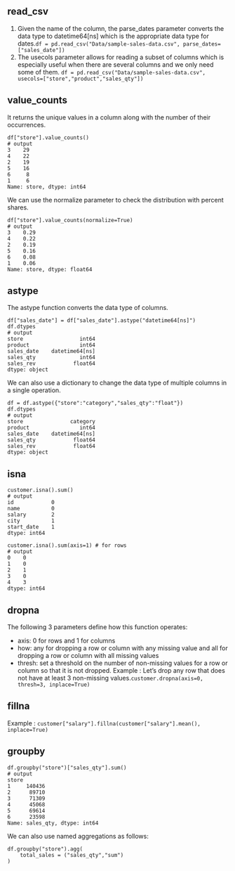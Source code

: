 ## read_csv
1. Given the name of the column, the parse_dates parameter converts the data type to datetime64[ns] which is the appropriate data type for dates.`df = pd.read_csv("Data/sample-sales-data.csv", parse_dates=["sales_date"])`
2. The usecols parameter allows for reading a subset of columns which is especially useful when there are several columns and we only need some of them. `df = pd.read_csv("Data/sample-sales-data.csv", usecols=["store","product","sales_qty"])`

## value_counts
It returns the unique values in a column along with the number of their occurrences.
```
df["store"].value_counts()
# output
3    29
4    22
2    19
5    16
6     8
1     6
Name: store, dtype: int64
```
We can use the normalize parameter to check the distribution with percent shares.
```
df["store"].value_counts(normalize=True)
# output
3    0.29
4    0.22
2    0.19
5    0.16
6    0.08
1    0.06
Name: store, dtype: float64
```

## astype
The astype function converts the data type of columns.
```
df["sales_date"] = df["sales_date"].astype("datetime64[ns]")
df.dtypes
# output
store                  int64
product                int64
sales_date    datetime64[ns]
sales_qty              int64
sales_rev            float64
dtype: object
```
We can also use a dictionary to change the data type of multiple columns in a single operation.
```
df = df.astype({"store":"category","sales_qty":"float"})
df.dtypes
# output
store               category
product                int64
sales_date    datetime64[ns]
sales_qty            float64
sales_rev            float64
dtype: object
```

## isna
```
customer.isna().sum()
# output
id            0
name          0
salary        2
city          1
start_date    1
dtype: int64

customer.isna().sum(axis=1) # for rows
# output
0    0
1    0
2    1
3    0
4    3
dtype: int64
```

## dropna
The following 3 parameters define how this function operates:
- axis: 0 for rows and 1 for columns
- how: any for dropping a row or column with any missing value and all for dropping a row or column with all missing values
- thresh: set a threshold on the number of non-missing values for a row or column so that it is not dropped.
Example : Let’s drop any row that does not have at least 3 non-missing values.`customer.dropna(axis=0, thresh=3, inplace=True)`

## fillna
Example : `customer["salary"].fillna(customer["salary"].mean(), inplace=True)`

## groupby
```
df.groupby("store")["sales_qty"].sum()
# output
store
1     140436
2      89710
3      71309
4      45068
5      69614
6      23598
Name: sales_qty, dtype: int64

```

We can also use named aggregations as follows:
```
df.groupby("store").agg(
    total_sales = ("sales_qty","sum")
)
```
